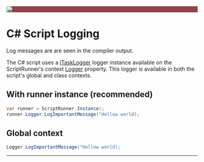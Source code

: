 ﻿---
uid: script-logging
---

<div style="background-color:#944248;padding:0px;margin-bottom:0.5em">
  <img src="https://noetictools.github.io/Git2SemVer.MSBuild/Images/Git2SemVer_banner_840x70.png"/>
</div>

# C# Script Logging

Log messages are are seen in the compiler output.

The C# script uses a [ITaskLogger](xref:NoeticTools.Git2SemVer.Core.Logging.ILogger) logger instance
available on the ScriptRunner's context [Logger](xref:NoeticTools.Git2SemVer.Framework.Generation.Builders.Scripting.VersioningContext.Logger) property.
This logger is available in both the script's global and class contexts.


## With runner instance (recommended)

```csharp
var runner = ScriptRunner.Instance!;
runner.Logger.LogImportantMessage("Hellow world);
```

## Global context

```csharp
Logger.LogImportantMessage("Hellow world);
```

---
